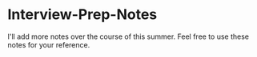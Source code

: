 # Interview-Prep-Notes
I'll add more notes over the course of this summer. Feel free to use these notes for your reference.
